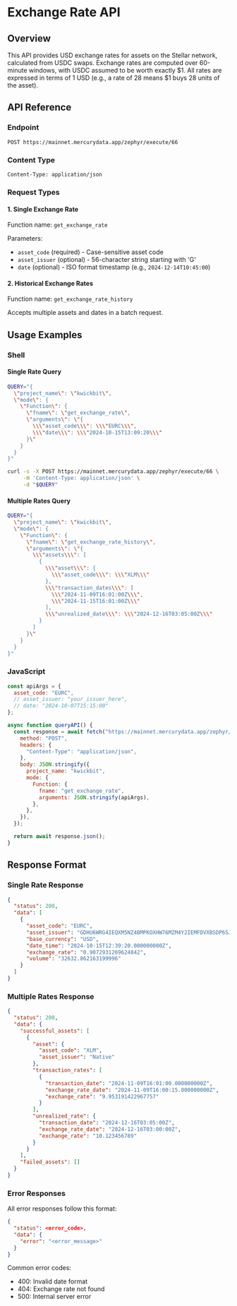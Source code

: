 # Exchange Rate API

## Overview

This API provides USD exchange rates for assets on the Stellar network, calculated from USDC swaps. Exchange rates are computed over 60-minute windows, with USDC assumed to be worth exactly $1. All rates are expressed in terms of 1 USD (e.g., a rate of 28 means $1 buys 28 units of the asset).

## API Reference

### Endpoint

```
POST https://mainnet.mercurydata.app/zephyr/execute/66
```

### Content Type

```
Content-Type: application/json
```

### Request Types

#### 1. Single Exchange Rate

Function name: `get_exchange_rate`

Parameters:
- `asset_code` (required) - Case-sensitive asset code
- `asset_issuer` (optional) - 56-character string starting with 'G'
- `date` (optional) - ISO format timestamp (e.g., `2024-12-14T10:45:00`)

#### 2. Historical Exchange Rates

Function name: `get_exchange_rate_history`

Accepts multiple assets and dates in a batch request.

## Usage Examples

### Shell

#### Single Rate Query
```bash
QUERY="{
  \"project_name\": \"kwickbit\",
  \"mode\": {
    \"Function\": {
      \"fname\": \"get_exchange_rate\",
      \"arguments\": \"{
        \\\"asset_code\\\": \\\"EURC\\\",
        \\\"date\\\": \\\"2024-10-15T13:09:20\\\"
      }\"
    }
  }
}"

curl -s -X POST https://mainnet.mercurydata.app/zephyr/execute/66 \
     -H 'Content-Type: application/json' \
     -d "$QUERY"
```

#### Multiple Rates Query
```bash
QUERY="{
  \"project_name\": \"kwickbit\",
  \"mode\": {
    \"Function\": {
      \"fname\": \"get_exchange_rate_history\",
      \"arguments\": \"{
        \\\"assets\\\": [
          {
            \\\"asset\\\": {
              \\\"asset_code\\\": \\\"XLM\\\"
            },
            \\\"transaction_dates\\\": [
              \\\"2024-11-09T16:01:00Z\\\",
              \\\"2024-11-15T16:01:00Z\\\"
            ],
            \\\"unrealized_date\\\": \\\"2024-12-16T03:05:00Z\\\"
          }
        ]
      }\"
    }
  }
}"
```

### JavaScript

```javascript
const apiArgs = {
  asset_code: "EURC",
  // asset_issuer: "your_issuer_here",
  // date: "2024-10-07T15:15:00"
};

async function queryAPI() {
  const response = await fetch("https://mainnet.mercurydata.app/zephyr/execute/66", {
    method: "POST",
    headers: {
      "Content-Type": "application/json",
    },
    body: JSON.stringify({
      project_name: "kwickbit",
      mode: {
        Function: {
          fname: "get_exchange_rate",
          arguments: JSON.stringify(apiArgs),
        },
      },
    }),
  });

  return await response.json();
}
```

## Response Format

### Single Rate Response

```json
{
  "status": 200,
  "data": [
    {
      "asset_code": "EURC",
      "asset_issuer": "GDHU6WRG4IEQXM5NZ4BMPKOXHW76MZM4Y2IEMFDVXBSDP6SJY4ITNPP2",
      "base_currency": "USD",
      "date_time": "2024-10-15T12:39:20.000000000Z",
      "exchange_rate": "0.9072931269624842",
      "volume": "32632.862163199996"
    }
  ]
}
```

### Multiple Rates Response

```json
{
  "status": 200,
  "data": {
    "successful_assets": [
      {
        "asset": {
          "asset_code": "XLM",
          "asset_issuer": "Native"
        },
        "transaction_rates": [
          {
            "transaction_date": "2024-11-09T16:01:00.000000000Z",
            "exchange_rate_date": "2024-11-09T16:00:15.000000000Z",
            "exchange_rate": "9.953191422967757"
          }
        ],
        "unrealized_rate": {
          "transaction_date": "2024-12-16T03:05:00Z",
          "exchange_rate_date": "2024-12-16T03:00:00Z",
          "exchange_rate": "10.123456789"
        }
      }
    ],
    "failed_assets": []
  }
}
```

### Error Responses

All error responses follow this format:
```json
{
  "status": <error_code>,
  "data": {
    "error": "<error_message>"
  }
}
```

Common error codes:
- 400: Invalid date format
- 404: Exchange rate not found
- 500: Internal server error
